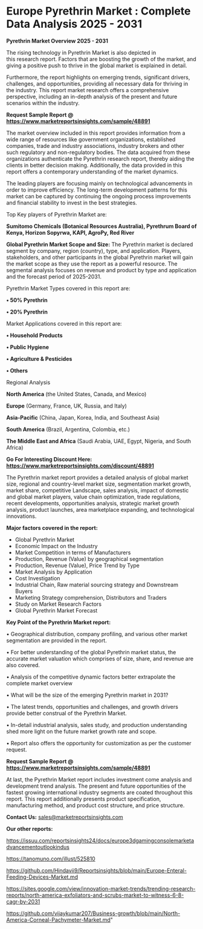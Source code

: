 # Europe Pyrethrin Market : Complete Data Analysis 2025 - 2031

<Strong> Pyrethrin Market Overview 2025 - 2031</strong>

The rising technology in Pyrethrin Market is also depicted in this research report. Factors that are boosting the growth of the market, and giving a positive push to thrive in the global market is explained in detail.

Furthermore, the report highlights on emerging trends, significant drivers, challenges, and opportunities, providing all necessary data for thriving in the industry. This report market research offers a comprehensive perspective, including an in-depth analysis of the present and future scenarios within the industry.

<strong>Request Sample Report @ <a href=https://www.marketreportsinsights.com/sample/48891>https://www.marketreportsinsights.com/sample/48891</a></strong>

The market overview included in this report provides information from a wide range of resources like government organizations, established companies, trade and industry associations, industry brokers and other such regulatory and non-regulatory bodies. The data acquired from these organizations authenticate the Pyrethrin research report, thereby aiding the clients in better decision making. Additionally, the data provided in this report offers a contemporary understanding of the market dynamics.

The leading players are focusing mainly on technological advancements in order to improve efficiency. The long-term development patterns for this market can be captured by continuing the ongoing process improvements and financial stability to invest in the best strategies.

Top Key players of Pyrethrin Market are:

<strong>Sumitomo Chemicals (Botanical Resources Australia), Pyrethrum Board of Kenya, Horizon Sopyrwa, KAPI, AgroPy, Red River</strong>

<strong><b>Global Pyrethrin Market Scope and Size:</b></strong>
The Pyrethrin market is declared segment by company, region (country), type, and application. Players, stakeholders, and other participants in the global Pyrethrin market will gain the market scope as they use the report as a powerful resource. The segmental analysis focuses on revenue and product by type and application and the forecast period of 2025-2031.

Pyrethrin Market Types covered in this report are:

<strong>•  50% Pyrethrin

•  20% Pyrethrin</strong>

Market Applications covered in this report are:

<strong>•  Household Products

•  Public Hygiene

•  Agriculture & Pesticides

•  Others</strong> 

Regional Analysis

<strong>North America</strong> (the United States, Canada, and Mexico)

<strong>Europe</strong> (Germany, France, UK, Russia, and Italy)

<strong>Asia-Pacific</strong> (China, Japan, Korea, India, and Southeast Asia)

<strong>South America</strong> (Brazil, Argentina, Colombia, etc.)

<strong>The Middle East and Africa</strong> (Saudi Arabia, UAE, Egypt, Nigeria, and South Africa)

<strong>Go For Interesting Discount Here: <a href=https://www.marketreportsinsights.com/discount/48891>https://www.marketreportsinsights.com/discount/48891</a></strong>

The Pyrethrin market report provides a detailed analysis of global market size, regional and country-level market size, segmentation market growth, market share, competitive Landscape, sales analysis, impact of domestic and global market players, value chain optimization, trade regulations, recent developments, opportunities analysis, strategic market growth analysis, product launches, area marketplace expanding, and technological innovations.

<strong><b>Major factors covered in the report:</b></strong>
<ul>
  <li>Global Pyrethrin Market </li>
  <li>Economic Impact on the Industry</li>
  <li>Market Competition in terms of Manufacturers</li>
  <li>Production, Revenue (Value) by geographical segmentation</li>
  <li>Production, Revenue (Value), Price Trend by Type</li>
  <li>Market Analysis by Application</li>
  <li>Cost Investigation</li>
  <li>Industrial Chain, Raw material sourcing strategy and Downstream Buyers</li>
  <li>Marketing Strategy comprehension, Distributors and Traders</li>
  <li>Study on Market Research Factors</li>
  <li>Global Pyrethrin Market Forecast</li>
</ul>

<strong><b>Key Point of the Pyrethrin Market report:</b></strong>

• Geographical distribution, company profiling, and various other market segmentation are provided in the report.

• For better understanding of the global Pyrethrin market status, the accurate market valuation which comprises of size, share, and revenue are also covered.

• Analysis of the competitive dynamic factors better extrapolate the complete market overview

• What will be the size of the emerging Pyrethrin market in 2031?

• The latest trends, opportunities and challenges, and growth drivers provide better construal of the Pyrethrin Market.

• In-detail industrial analysis, sales study, and production understanding shed more light on the future market growth rate and scope.

• Report also offers the opportunity for customization as per the customer request.

<strong>Request Sample Report @ <a href=https://www.marketreportsinsights.com/sample/48891>https://www.marketreportsinsights.com/sample/48891</a></strong>

At last, the Pyrethrin Market report includes investment come analysis and development trend analysis. The present and future opportunities of the fastest growing international industry segments are coated throughout this report. This report additionally presents product specification, manufacturing method, and product cost structure, and price structure.

<strong>Contact Us:</strong>
sales@marketreportsinsights.com

<strong>Our other reports:</strong>

<a href=https://issuu.com/reportsinsights24/docs/europe3dgamingconsolemarketadvancementoutlookindus>https://issuu.com/reportsinsights24/docs/europe3dgamingconsolemarketadvancementoutlookindus</a>

<a href=https://tanomuno.com/illust/525810>https://tanomuno.com/illust/525810</a>

<a href=https://github.com/Hindavii9/Reportsinsights/blob/main/Europe-Enteral-Feeding-Devices-Market.md>https://github.com/Hindavii9/Reportsinsights/blob/main/Europe-Enteral-Feeding-Devices-Market.md</a>

<a href=https://sites.google.com/view/innovation-market-trends/trending-research-reports/north-america-exfoliators-and-scrubs-market-to-witness-6-8-cagr-by-2031>https://sites.google.com/view/innovation-market-trends/trending-research-reports/north-america-exfoliators-and-scrubs-market-to-witness-6-8-cagr-by-2031</a>

<a href=https://github.com/vijaykumar207/Business-growth/blob/main/North-America-Corneal-Pachymeter-Market.md>https://github.com/vijaykumar207/Business-growth/blob/main/North-America-Corneal-Pachymeter-Market.md</a>"
